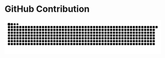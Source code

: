 # GitHub Contribution 

![snake gif](https://github.com/Thisizzellie/Thisizzellie/blob/main/dist/snake.svg)
